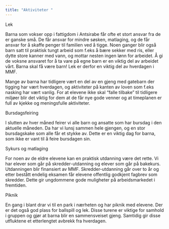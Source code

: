 ```yaml
---
title: "Aktiviteter "
---
```

Lek

Barna som vokser opp i fattigdom i Antsirabe får ofte et stort ansvar fra de er ganske små. De får ansvar for mindre søsken, matlaging, og de får ansvar for å skaffe penger til familien ved å tigge. Noen ganger blir også barn satt til praktisk tungt arbeid som f.eks å bære sekker med ris, eller dytte store kanner med vann, og mottar nesten ingen lønn for arbeidet. Å gi de voksne ansvaret for å ta vare på egne barn er en viktig del av arbeidet vårt. Barna skal få være barn! Lek er derfor en viktig del av hverdagen i MMF. 



Mange av barna har tidligere vært en del av en gjeng med gatebarn der tigging har vært hverdagen, og aktiviteter på kanten av loven som f.eks nasking har vært vanlig. For at elevene ikke skal “falle tilbake” til tidligere miljøer blir det viktig for dem at de får nye gode venner og at timeplanen er full av kjekke og meningsfulle aktiviteter. 



Bursdagsfeiring 

I slutten av hver måned feirer vi alle barn og ansatte som har bursdag i den aktuelle måneden. Da har vi lunsj sammen hele gjengen, og en stor bursdagskake som alle får et stykke av. Dette er en viktig dag for barna, som ikke er vant til å feire bursdagen sin. 



Sykurs og matlaging

For noen av de eldre elevene kan en praktisk utdanning være det rette. Vi har elever som går på skredder-utdanning og elever som går på bakekurs. Utdanningen blir finansiert av MMF. Skredder-utdanning går over to år og etter bestått endelig eksamen får elevene offentlig godkjent fagbrev som skredder. Dette gir ungdommene gode muligheter på arbeidsmarkedet i fremtiden.



Piknik

En gang i blant drar vi til en park i nærheten og har piknik med elevene. Der er det også god plass for ballspill og lek. Disse turene er viktige for samhold i gruppen og gjør at barna blir en sammensveiset gjeng. Samtidig gir disse utfluktene et etterlengtet avbrekk fra hverdagen.
